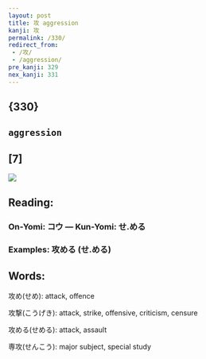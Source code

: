```yaml
---
layout: post
title: 攻 aggression
kanji: 攻
permalink: /330/
redirect_from:
 - /攻/
 - /aggression/
pre_kanji: 329
nex_kanji: 331
---
```


## {330}

## `aggression`

## [7]

<div class="stroke"><img src="E694BB.png" /></div>

## Reading:

### On-Yomi: コウ &mdash; Kun-Yomi: せ.める

### Examples: 攻める (せ.める)

## Words:

攻め(せめ): attack, offence

攻撃(こうげき): attack, strike, offensive, criticism, censure

攻める(せめる): attack, assault

専攻(せんこう): major subject, special study
